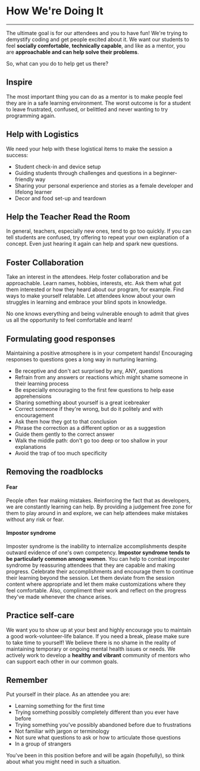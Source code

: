 # How We're Doing It

---
The ultimate goal is for our attendees and you to have fun! We're trying to demystify coding and get people excited about it. We want our students to feel **socially comfortable**, **technically capable**, and like as a mentor, you are **approachable and can help solve their problems**.

So, what can you do to help get us there?

## Inspire
The most important thing you can do as a mentor is to make people feel they are in a safe learning environment. The worst outcome is for a student to leave frustrated, confused, or belittled and never wanting to try programming again.

## Help with Logistics
We need your help with these logistical items to make the session a success:
* Student check-in and device setup
* Guiding students through challenges and questions in a beginner-friendly way
* Sharing your personal experience and stories as a female developer and lifelong learner
* Decor and food set-up and teardown

## Help the Teacher Read the Room
In general, teachers, especially new ones, tend to go too quickly. If you can tell students are confused, try offering to repeat your own explanation of a concept. Even just hearing it again can help and spark new questions.

## Foster Collaboration  
Take an interest in the attendees. Help foster collaboration and be approachable. Learn names, hobbies, interests, etc. Ask them what got them interested or how they heard about our program, for example. Find ways to make yourself relatable. Let attendees know about your own struggles in learning and embrace your blind spots in knowledge.

No one knows everything and being vulnerable enough to admit that gives us all the opportunity to feel comfortable and learn!

## Formulating good responses
Maintaining a positive atmosphere is in your competent hands! Encouraging responses to questions goes a long way in nurturing learning.
* Be receptive and don't act surprised by any, ANY, questions
* Refrain from any answers or reactions which might shame someone in their learning process
* Be especially encouraging to the first few questions to help ease apprehensions
* Sharing something about yourself is a great icebreaker
* Correct someone if they're wrong, but do it politely and with encouragement
 * Ask them how they got to that conclusion
 * Phrase the correction as a different option or as a suggestion  
 * Guide them gently to the correct answer
* Walk the middle path: don't go too deep or too shallow in your explanations
* Avoid the trap of too much specificity

## Removing the roadblocks
#### Fear
People often fear making mistakes. Reinforcing the fact that as developers, we are constantly learning can help. By providing a judgement free zone for them to play around in and explore, we can help attendees make mistakes without any risk or fear.

#### Impostor syndrome
Imposter syndrome is the inability to internalize accomplishments despite outward evidence of one's own competency. **Impostor syndrome tends to be particularly common among women**. You can help to combat imposter syndrome by reassuring attendees that they are capable and making progress. Celebrate their accomplishments and encourage them to continue their learning beyond the session. Let them deviate from the session content where appropriate and let them make customizations where they feel comfortable. Also, compliment their work and reflect on the progress they've made whenever the chance arises.

## Practice self-care
We want you to show up at your best and highly encourage you to maintain a good work-volunteer-life balance. If you need a break, please make sure to take time to yourself! We believe there is no shame in the reality of maintaining temporary or ongoing mental health issues or needs. We actively work to develop a **healthy and vibrant** community of mentors who can support each other in our common goals.

## Remember
Put yourself in their place. As an attendee you are: 
* Learning something for the first time  
* Trying something possibly completely different than you ever have before
* Trying something you've possibly abandoned before due to frustrations
* Not familiar with jargon or terminology
* Not sure what questions to ask or how to articulate those questions
* In a group of strangers

You've been in this position before and will be again \(hopefully\), so think about what you might need in such a situation.

